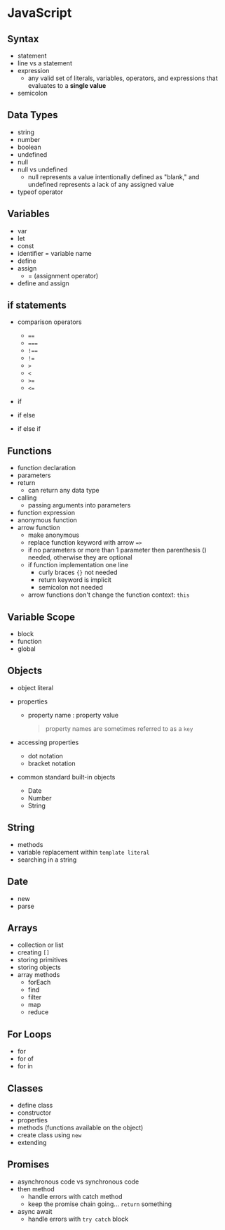 # JavaScript

## Syntax

- statement
- line vs a statement
- expression
  - any valid set of literals, variables, operators, and expressions that evaluates to a **single value**
- semicolon

## Data Types

- string
- number
- boolean
- undefined
- null
- null vs undefined
  - null represents a value intentionally defined as "blank," and undefined represents a lack of any assigned value
- typeof operator

## Variables

- var
- let
- const
- identifier = variable name
- define
- assign
  - = (assignment operator)
- define and assign

## if statements

- comparison operators

  - `==`
  - `===`
  - `!==`
  - `!=`
  - `>`
  - `<`
  - `>=`
  - `<=`

- if
- if else
- if else if

## Functions

- function declaration
- parameters
- return
  - can return any data type
- calling
  - passing arguments into parameters
- function expression
- anonymous function
- arrow function
  - make anonymous
  - replace function keyword with arrow `=>`
  - if no parameters or more than 1 parameter then parenthesis () needed, otherwise they are optional
  - if function implementation one line
    - curly braces `{}` not needed
    - return keyword is implicit
    - semicolon not needed
  - arrow functions don't change the function context: `this`

## Variable Scope

- block
- function
- global

## Objects

- object literal
- properties
  - property name : property value
    > property names are sometimes referred to as a `key`
- accessing properties
  - dot notation
  - bracket notation
- common standard built-in objects

  - Date
  - Number
  - String

## String

- methods
- variable replacement within `template literal`
- searching in a string

## Date
- new
- parse

## Arrays

- collection or list
- creating `[]`
- storing primitives
- storing objects
- array methods
  - forEach
  - find
  - filter
  - map
  - reduce

## For Loops

- for
- for of
- for in

## Classes

- define class
- constructor
- properties
- methods (functions available on the object)
- create class using `new`
- extending

## Promises

- asynchronous code vs synchronous code
- then method
  - handle errors with catch method
  - keep the promise chain going... `return` something
- async await
  - handle errors with `try catch` block
